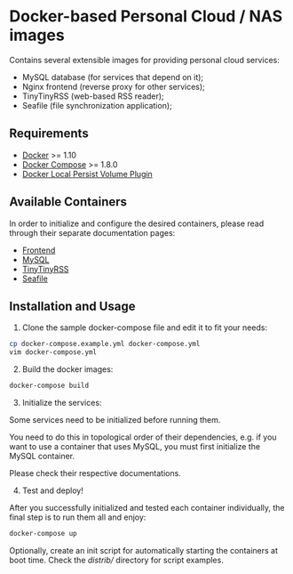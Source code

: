 # Docker-based Personal Cloud / NAS images

Contains several extensible images for providing personal cloud services:

- MySQL database (for services that depend on it);
- Nginx frontend (reverse proxy for other services);
- TinyTinyRSS (web-based RSS reader);
- Seafile (file synchronization application);

## Requirements

- [Docker](https://www.docker.com/) >= 1.10
- [Docker Compose](https://docs.docker.com/compose/install/) >= 1.8.0
- [Docker Local Persist Volume Plugin](https://github.com/CWSpear/local-persist)

## Available Containers

In order to initialize and configure the desired containers, please read through their separate
documentation pages:

- [Frontend](docs/Frontend.md)
- [MySQL](docs/MySQL.md)
- [TinyTinyRSS](docs/TinyTinyRSS.md)
- [Seafile](docs/Seafile.md)

## Installation and Usage

1. Clone the sample docker-compose file and edit it to fit your needs:
  ```bash
  cp docker-compose.example.yml docker-compose.yml
  vim docker-compose.yml
  ```

2. Build the docker images:

  ```bash
  docker-compose build
  ```

3. Initialize the services:

  Some services need to be initialized before running them.

  You need to do this in topological order of their dependencies, e.g. if you want to use a container
  that uses MySQL, you must first initialize the MySQL container.

  Please check their respective documentations.

4. Test and deploy!

  After you successfully initialized and tested each container individually, the final step is to
  run them all and enjoy:

  ```bash
  docker-compose up
  ```

  Optionally, create an init script for automatically starting the containers at boot time.
  Check the *distrib/* directory for script examples.

